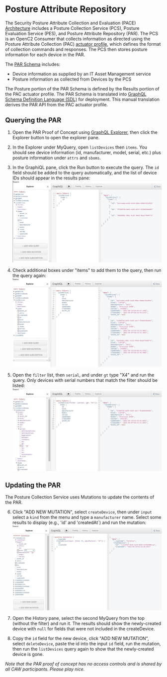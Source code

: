 # Posture Attribute Repository

The Security Posture Attribute Collection and Evaluation (PACE)
[Architecture](https://github.com/opencybersecurityalliance/PACE/tree/main/docs/Arch)
includes a Posture Collection Service (PCS), Posture Evaluation Service (PES),
and Posture Attribute Repository (PAR). The PCS is an OpenC2 Consumer that collects
information as directed using the Posture Attribute Collection (PAC)
[actuator profile](https://github.com/oasis-open/openc2-jadn-software/blob/master/ProfileTables/oc2pac-v1.1.md),
which defines the format of collection commands and responses. The PCS then stores
posture information for each device in the PAR.

The [PAR Schema](https://raw.githubusercontent.com/oasis-open/openc2-jadn-software/master/Schemas/par-api.jidl)
includes:
* Device information as supplied by an IT Asset Management service
* Posture information as collected from Devices by the PCS

The Posture portion of the PAR Schema is defined by the Results portion of the PAC actuator profile.
The PAR Schema is translated into
[GraphQL Schema Definition Language (SDL)](par.graphql.txt) for deployment.
This manual translation derives the PAR API from the PAC actuator profile.

## Querying the PAR

1. Open the PAR Proof of Concept using [GraphQL Explorer](par-explorer.html), then
click the Explorer button to open the explorer pane.
2. In the Explorer under MyQuery, open `listDevices` then `items`. 
You should see device information (id, manufacturer, model, serial, etc.) plus posture information
under `attrs` and `sboms`.
3. In the GraphiQL pane, click the Run button to execute the query.  The `id` field should be
added to the query automatically, and the list of device IDs should appear in the results pane:
![par1](../images/par1.jpg)

4. Check additional boxes under "items" to add them to the query, then run the query again:
![par2](../images/par2.jpg)

5. Open the `filter` list, then `serial`, and under `gt` type "X4" and run the query.
Only devices with serial numbers that match the filter should be listed:
![par3](../images/par3.jpg)

## Updating the PAR

The Posture Collection Service uses Mutations to update the contents of the PAR.

6. Click "ADD NEW MUTATION", select `createDevice`,
then under `input` select a `kind` from the menu and type a `manufacturer` name.
Select some results to display (e.g., 'id' and 'createdAt`) and run the mutation:
![par4](../images/par4.jpg)

7. Open the History pane, select the second MyQuery from the top (without the filter)
and run it. The results should show the newly-created device with `null` for fields
that were not included in the createDevice.
8. Copy the `id` field for the new device, click "ADD NEW MUTATION", select `deleteDevice`,
paste the id into the input `id` field, run the mutation, then run the `listDevices` query again
to show that the newly-created device is gone.

*Note that the PAR proof of concept has no access controls and is shared
by all CAW participants. Please play nice.*


